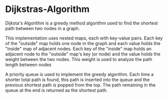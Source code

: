 # Dijkstras-Algorithm
Dijksta's Algorithm is a greedy method algorithm used to find the shortest path between two nodes in a graph.

This implementation uses nested maps, each with key-value pairs. Each key of the "outside" map holds one node in the graph and each value holds the "inside" map of adjacent nodes. Each key of the "inside" map holds an adjacent node to the "outside" map's key (or node) and the value holds the weight between the two nodes. This weight is used to analyze the path length between nodes

A priority queue is used to implement the greedy algorithm. Each time a shorter total path is found, this path is inserted into the queue and the previous shortest path is popped from the top. The path remaining in the queue at the end is returned as the shortest path.
